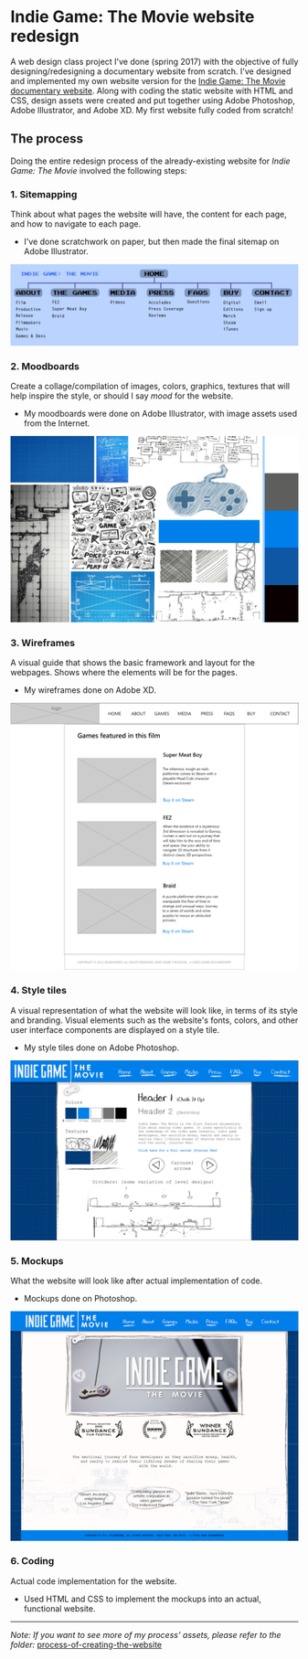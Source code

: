 ﻿# Indie Game: The Movie website redesign

A web design class project I've done (spring 2017) with the objective of fully designing/redesigning a documentary website from scratch. 
I've designed and implemented my own website version for the <a href="http://buy.indiegamethemovie.com/" target="_blank">Indie Game: The Movie documentary website</a>. 
Along with coding the static website with HTML and CSS, design assets were created and put together using Adobe Photoshop, Adobe Illustrator, and Adobe XD. My first website fully coded from scratch!

## The process
Doing the entire redesign process of the already-existing website for _Indie Game: The Movie_ involved the following steps: 

### 1. Sitemapping
Think about what pages the website will have, the content for each page, and how to navigate to each page. 
*	I've done scratchwork on paper, but then made the final sitemap on Adobe Illustrator. 

![Sitemap for the website redesign](/process-of-creating-the-website/step-1--sitemap/sitemap.jpg)
	
### 2. Moodboards
Create a collage/compilation of images, colors, graphics, textures that will help inspire the style, or should I say _mood_ for the website. 
*	My moodboards were done on Adobe Illustrator, with image assets used from the Internet. 

![Collage of video game sketches and blueprint aesthetics](/process-of-creating-the-website/step-2--moodboard/moodboard.jpg)
	
### 3. Wireframes
A visual guide that shows the basic framework and layout for the webpages. Shows where the elements will be for the pages. 
*	My wireframes done on Adobe XD. 

![Wireframe of the Games page for the website](/process-of-creating-the-website/step-3--wireframes/games.png)
	
### 4. Style tiles
A visual representation of what the website will look like, in terms of its style and branding. Visual elements such as the website's fonts, colors, and other user interface components are displayed on a style tile. 
*	My style tiles done on Adobe Photoshop. 

![Compilation of colors, fonts, textures, and image examples used for the website](/process-of-creating-the-website/step-4--styletiles/style-tile.jpg)
	
### 5. Mockups
What the website will look like after actual implementation of code. 
* Mockups done on Photoshop. 

![Image mockup of the home page](/process-of-creating-the-website/step-5--mockups/jpg-versions/1home.jpg)
	
### 6. Coding
Actual code implementation for the website. 
*	Used HTML and CSS to implement the mockups into an actual, functional website. 

___

_Note: If you want to see more of my process' assets, please refer to the folder:_
[process-of-creating-the-website](/process-of-creating-the-website)
